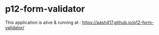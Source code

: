 # p12-form-validator
This application is alive & running at : https://aash417.github.io/p12-form-validator/
